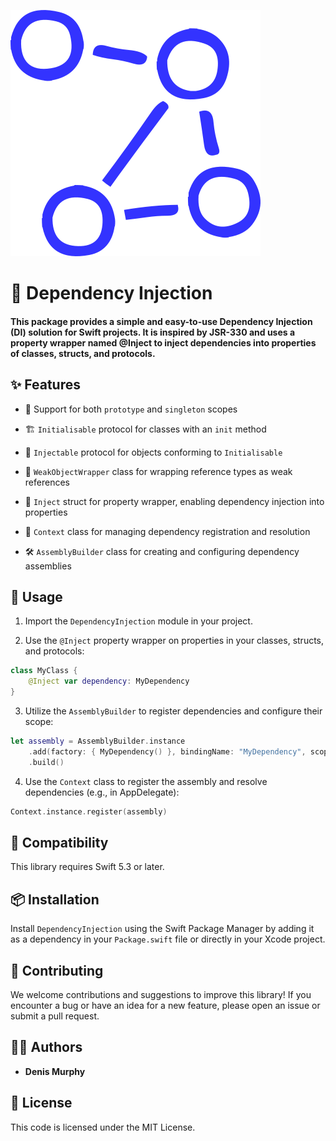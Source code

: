 ![Dependency Injection](https://github.com/denismurphy/dependency-injection/blob/main/_graph.svg?raw=true&version=1)

# 🚀 Dependency Injection

#### This package provides a simple and easy-to-use Dependency Injection (DI) solution for Swift projects. It is inspired by JSR-330 and uses a property wrapper named @Inject to inject dependencies into properties of classes, structs, and protocols.

## ✨ Features

- 🔄 Support for both `prototype` and `singleton` scopes
  
- 🏗️ `Initialisable` protocol for classes with an `init` method
  
- 💉 `Injectable` protocol for objects conforming to `Initialisable`
  
- 🔗 `WeakObjectWrapper` class for wrapping reference types as weak references
  
- 🎁 `Inject` struct for property wrapper, enabling dependency injection into properties
  
- 🧠 `Context` class for managing dependency registration and resolution
  
- 🛠️ `AssemblyBuilder` class for creating and configuring dependency assemblies

## 🚀 Usage

1. Import the `DependencyInjection` module in your project.

2. Use the `@Inject` property wrapper on properties in your classes, structs, and protocols:

```swift
class MyClass {
    @Inject var dependency: MyDependency
}
```

3. Utilize the `AssemblyBuilder` to register dependencies and configure their scope:

```swift
let assembly = AssemblyBuilder.instance
    .add(factory: { MyDependency() }, bindingName: "MyDependency", scope: .singleton)
    .build()
```

4. Use the `Context` class to register the assembly and resolve dependencies (e.g., in AppDelegate):

```swift
Context.instance.register(assembly)
```

## 🔧 Compatibility

This library requires Swift 5.3 or later.

## 📦 Installation

Install `DependencyInjection` using the Swift Package Manager by adding it as a dependency in your `Package.swift` file or directly in your Xcode project.

## 🤝 Contributing

We welcome contributions and suggestions to improve this library! If you encounter a bug or have an idea for a new feature, please open an issue or submit a pull request.

## 👨‍💻 Authors

- **Denis Murphy**

## 📄 License

This code is licensed under the MIT License.
